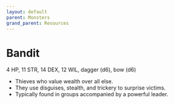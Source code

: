 ```yaml
---
layout: default
parent: Monsters
grand_parent: Resources
---
```


# Bandit

4 HP, 11 STR, 14 DEX, 12 WIL, dagger (d6), bow (d6)

- Thieves who value wealth over all else.
- They use disguises, stealth, and trickery to surprise victims.
- Typically found in groups accompanied by a powerful leader.
